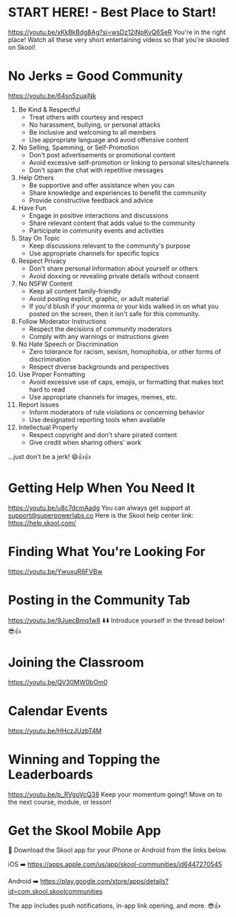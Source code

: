 # START HERE! - Best Place to Start!
https://youtu.be/xKkBkBdg8Ag?si=wsDz12iNpKvQ6SeR
You're in the right place! Watch all these very short entertaining videos so that you're skooled on Skool!

# No Jerks = Good Community
https://youtu.be/64sn5zuajNk

1. Be Kind & Respectful
    - Treat others with courtesy and respect
    - No harassment, bullying, or personal attacks
    - Be inclusive and welcoming to all members
    - Use appropriate language and avoid offensive content
2. No Selling, Spamming, or Self-Promotion
    - Don't post advertisements or promotional content
    - Avoid excessive self-promotion or linking to personal sites/channels
    - Don't spam the chat with repetitive messages
3. Help Others
    - Be supportive and offer assistance when you can
    - Share knowledge and experiences to benefit the community
    - Provide constructive feedback and advice
4. Have Fun
    - Engage in positive interactions and discussions
    - Share relevant content that adds value to the community
    - Participate in community events and activities
5. Stay On Topic
    - Keep discussions relevant to the community's purpose
    - Use appropriate channels for specific topics
6. Respect Privacy
    - Don't share personal information about yourself or others
    - Avoid doxxing or revealing private details without consent
7. No NSFW Content
    - Keep all content family-friendly
    - Avoid posting explicit, graphic, or adult material
    - If you'd blush if your momma or your kids walked in on what you posted on the screen, then it isn't safe for this community. 
8. Follow Moderator Instructions
    - Respect the decisions of community moderators
    - Comply with any warnings or instructions given
9. No Hate Speech or Discrimination
    - Zero tolerance for racism, sexism, homophobia, or other forms of discrimination
    - Respect diverse backgrounds and perspectives
10. Use Proper Formatting
    - Avoid excessive use of caps, emojis, or formatting that makes text hard to read
    - Use appropriate channels for images, memes, etc.
11. Report Issues
    - Inform moderators of rule violations or concerning behavior
    - Use designated reporting tools when available
12. Intellectual Property
    - Respect copyright and don't share pirated content
    - Give credit when sharing others' work

...just don't be a jerk! 😄👍👍

# Getting Help When You Need It
https://youtu.be/u8c7dcmAadg
You can always get support at support@superpowerlabs.co
Here is the Skool help center link: https://help.skool.com/

# Finding What You're Looking For
https://youtu.be/YwuxuR6FVBw

# Posting in the Community Tab
https://youtu.be/9JuecBmq1w8
⬇️⬇️ Introduce yourself in the thread below! 😎👍

# Joining the Classroom
https://youtu.be/QV30MW0bOm0

# Calendar Events
https://youtu.be/HHczJUzbT4M

# Winning and Topping the Leaderboards
https://youtu.be/p_RVgoVcQ38
Keep your momentum going!! Move on to the next course, module, or lesson!

# Get the Skool Mobile App

📲 Download the Skool app for your iPhone or Android from the links below.

iOS ➡️ https://apps.apple.com/us/app/skool-communities/id6447270545

Android ➡️ https://play.google.com/store/apps/details?id=com.skool.skoolcommunities

The app includes push notifications, in-app link opening, and more. 😎👍
